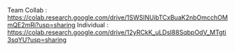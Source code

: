 Team Collab : https://colab.research.google.com/drive/1SWSlNUibTCxBuaK2nbOmcchOMmQE2mRi?usp=sharing
Individual : https://colab.research.google.com/drive/12yRCkK_uLDsI88SqbpOdV_MTgti3sqYU?usp=sharing
